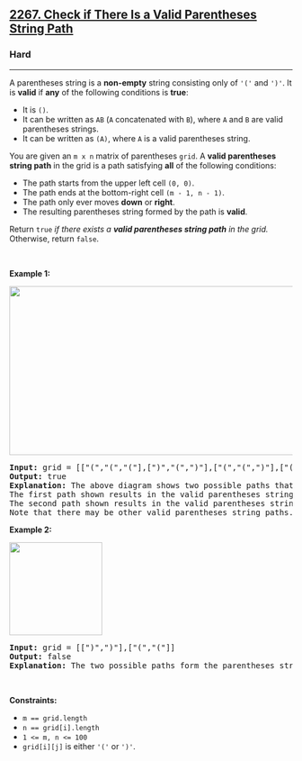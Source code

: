 <h2><a href="https://leetcode.com/problems/check-if-there-is-a-valid-parentheses-string-path/">2267.  Check if There Is a Valid Parentheses String Path</a></h2><h3>Hard</h3><hr><div style="user-select: auto;"><p style="user-select: auto;">A parentheses string is a <strong style="user-select: auto;">non-empty</strong> string consisting only of <code style="user-select: auto;">'('</code> and <code style="user-select: auto;">')'</code>. It is <strong style="user-select: auto;">valid</strong> if <strong style="user-select: auto;">any</strong> of the following conditions is <strong style="user-select: auto;">true</strong>:</p>

<ul style="user-select: auto;">
	<li style="user-select: auto;">It is <code style="user-select: auto;">()</code>.</li>
	<li style="user-select: auto;">It can be written as <code style="user-select: auto;">AB</code> (<code style="user-select: auto;">A</code> concatenated with <code style="user-select: auto;">B</code>), where <code style="user-select: auto;">A</code> and <code style="user-select: auto;">B</code> are valid parentheses strings.</li>
	<li style="user-select: auto;">It can be written as <code style="user-select: auto;">(A)</code>, where <code style="user-select: auto;">A</code> is a valid parentheses string.</li>
</ul>

<p style="user-select: auto;">You are given an <code style="user-select: auto;">m x n</code> matrix of parentheses <code style="user-select: auto;">grid</code>. A <strong style="user-select: auto;">valid parentheses string path</strong> in the grid is a path satisfying <strong style="user-select: auto;">all</strong> of the following conditions:</p>

<ul style="user-select: auto;">
	<li style="user-select: auto;">The path starts from the upper left cell <code style="user-select: auto;">(0, 0)</code>.</li>
	<li style="user-select: auto;">The path ends at the bottom-right cell <code style="user-select: auto;">(m - 1, n - 1)</code>.</li>
	<li style="user-select: auto;">The path only ever moves <strong style="user-select: auto;">down</strong> or <strong style="user-select: auto;">right</strong>.</li>
	<li style="user-select: auto;">The resulting parentheses string formed by the path is <strong style="user-select: auto;">valid</strong>.</li>
</ul>

<p style="user-select: auto;">Return <code style="user-select: auto;">true</code> <em style="user-select: auto;">if there exists a <strong style="user-select: auto;">valid parentheses string path</strong> in the grid.</em> Otherwise, return <code style="user-select: auto;">false</code>.</p>

<p style="user-select: auto;">&nbsp;</p>
<p style="user-select: auto;"><strong style="user-select: auto;">Example 1:</strong></p>
<img alt="" src="https://assets.leetcode.com/uploads/2022/03/15/example1drawio.png" style="width: 521px; height: 300px; user-select: auto;">
<pre style="user-select: auto;"><strong style="user-select: auto;">Input:</strong> grid = [["(","(","("],[")","(",")"],["(","(",")"],["(","(",")"]]
<strong style="user-select: auto;">Output:</strong> true
<strong style="user-select: auto;">Explanation:</strong> The above diagram shows two possible paths that form valid parentheses strings.
The first path shown results in the valid parentheses string "()(())".
The second path shown results in the valid parentheses string "((()))".
Note that there may be other valid parentheses string paths.
</pre>

<p style="user-select: auto;"><strong style="user-select: auto;">Example 2:</strong></p>
<img alt="" src="https://assets.leetcode.com/uploads/2022/03/15/example2drawio.png" style="width: 165px; height: 165px; user-select: auto;">
<pre style="user-select: auto;"><strong style="user-select: auto;">Input:</strong> grid = [[")",")"],["(","("]]
<strong style="user-select: auto;">Output:</strong> false
<strong style="user-select: auto;">Explanation:</strong> The two possible paths form the parentheses strings "))(" and ")((". Since neither of them are valid parentheses strings, we return false.
</pre>

<p style="user-select: auto;">&nbsp;</p>
<p style="user-select: auto;"><strong style="user-select: auto;">Constraints:</strong></p>

<ul style="user-select: auto;">
	<li style="user-select: auto;"><code style="user-select: auto;">m == grid.length</code></li>
	<li style="user-select: auto;"><code style="user-select: auto;">n == grid[i].length</code></li>
	<li style="user-select: auto;"><code style="user-select: auto;">1 &lt;= m, n &lt;= 100</code></li>
	<li style="user-select: auto;"><code style="user-select: auto;">grid[i][j]</code> is either <code style="user-select: auto;">'('</code> or <code style="user-select: auto;">')'</code>.</li>
</ul>
</div>